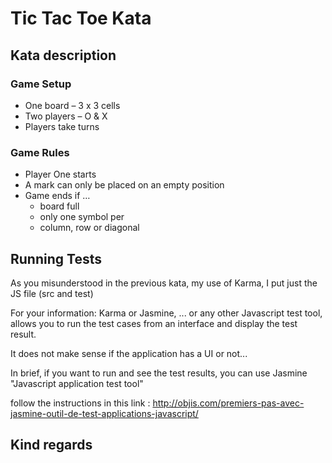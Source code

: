 # Tic Tac Toe Kata

## Kata description

### Game Setup

- One board – 3 x 3 cells
- Two players – O & X
- Players take turns

### Game Rules

- Player One starts
- A mark can only be placed on an empty position
- Game ends if …
  - board full
  - only one symbol per 
  - column, row or diagonal

## Running Tests

As you misunderstood in the previous kata, my use of Karma, I put just the JS file (src and test)

For your information: Karma or Jasmine, ... or any other Javascript test tool, allows you to run the test cases from an interface and display the test result.

It does not make sense if the application has a UI or not...

In brief, if you want to run and see the test results, you can use Jasmine "Javascript application test tool"

follow the instructions in this link : http://objis.com/premiers-pas-avec-jasmine-outil-de-test-applications-javascript/


## Kind regards
